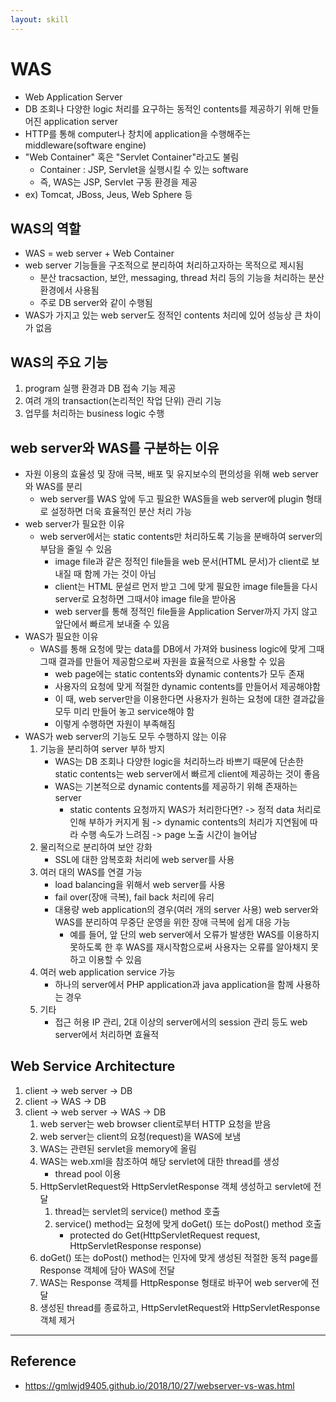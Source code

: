 ```yaml
---
layout: skill
---
```


# WAS

- Web Application Server
- DB 조회나 다양한 logic 처리를 요구하는 동적인 contents를 제공하기 위해 만들어진 application server
- HTTP를 통해 computer나 창치에 application을 수행해주는 middleware(software engine)
- "Web Container" 혹은 "Servlet Container"라고도 불림
    - Container : JSP, Servlet을 실행시킬 수 있는 software
    - 즉, WAS는 JSP, Servlet 구동 환경을 제공
- ex) Tomcat, JBoss, Jeus, Web Sphere 등

## WAS의 역할

- WAS = web server + Web Container
- web server 기능들을 구조적으로 분리하여 처리하고자하는 목적으로 제시됨
    - 분산 tracsaction, 보안, messaging, thread 처리 등의 기능을 처리하는 분산 환경에서 사용됨
    - 주로 DB server와 같이 수행됨
- WAS가 가지고 있는 web server도 정적인 contents 처리에 있어 성능상 큰 차이가 없음

## WAS의 주요 기능

1. program 실행 환경과 DB 접속 기능 제공
2. 여려 개의 transaction(논리적인 작업 단위) 관리 기능
3. 업무를 처리하는 business logic 수행

## web server와 WAS를 구분하는 이유

- 자원 이용의 효율성 및 장애 극복, 배포 및 유지보수의 편의성을 위해 web server와 WAS를 분리
    - web server를 WAS 앞에 두고 필요한 WAS들을 web server에 plugin 형태로 설정하면 더욱 효율적인 분산 처리 가능
- web server가 필요한 이유
    - web server에서는 static contents만 처리하도록 기능을 분배하여 server의 부담을 줄일 수 있음
        - image file과 같은 정적인 file들을 web 문서(HTML 문서)가 client로 보내질 때 함께 가는 것이 아님
        - client는 HTML 문설르 먼저 받고 그에 맞게 필요한 image file들을 다시 server로 요청하면 그때서야 image file을 받아옴
        - web server를 통해 정적인 file들을 Application Server까지 가지 않고 앞단에서 빠르게 보내줄 수 있음
- WAS가 필요한 이유
    - WAS를 통해 요청에 맞는 data를 DB에서 가져와 business logic에 맞게 그때그때 결과를 만들어 제공함으로써 자원을 효율적으로 사용할 수 있음
        - web page에는 static contents와 dynamic contents가 모두 존재
        - 사용자의 요청에 맞게 적절한 dynamic contents를 만들어서 제공해야함
        - 이 때, web server만을 이용한다면 사용자가 원하는 요청에 대한 결과값을 모두 미리 만들어 놓고 service해야 함
        - 이렇게 수행하면 자원이 부족해짐
- WAS가 web server의 기능도 모두 수행하지 않는 이유
    1. 기능을 분리하여 server 부하 방지
        - WAS는 DB 조회나 다양한 logic을 처리하느라 바쁘기 때문에 단손한 static contents는 web server에서 빠르게 client에 제공하는 것이 좋음
        - WAS는 기본적으로 dynamic contents를 제공하기 위해 존재하는 server
            - static contents 요청까지 WAS가 처리한다면? -> 정적 data 처리로 인해 부하가 커지게 됨 -> dynamic contents의 처리가 지연됨에 따라 수행 속도가 느려짐 -> page 노출 시간이 늘어남
    2. 물리적으로 분리하여 보안 강화
        - SSL에 대한 암복호화 처리에 web server를 사용
    3. 여러 대의 WAS를 연결 가능
        - load balancing을 위해서 web server를 사용
        - fail over(장애 극복), fail back 처리에 유리
        - 대용량 web application의 경우(여러 개의 server 사용) web server와 WAS를 분리하여 무중단 운영을 위한 장애 극복에 쉽게 대응 가능
            - 예를 들어, 앞 단의 web server에서 오류가 발생한 WAS를 이용하지 못하도록 한 후 WAS를 재시작함으로써 사용자는 오류를 알아채지 못하고 이용할 수 있음
    4. 여러 web application service 가능
        - 하나의 server에서 PHP application과 java application을 함께 사용하는 경우
    5. 기타
        - 접근 허용 IP 관리, 2대 이상의 server에서의 session 관리 등도 web server에서 처리하면 효율적

## Web Service Architecture

1. client -> web server -> DB
2. client -> WAS -> DB
3. client -> web server -> WAS -> DB
    1. web server는 web browser client로부터 HTTP 요청을 받음
    2. web server는 client의 요청(request)을 WAS에 보냄
    3. WAS는 관련된 servlet을 memory에 올림
    4. WAS는 web.xml을 참조하여 해당 servlet에 대한 thread를 생성
        - thread pool 이용
    5. HttpServletRequest와 HttpServletResponse 객체 생성하고 servlet에 전달
        1. thread는 servlet의 service() method 호출
        2. service() method는 요청에 맞게 doGet() 또는 doPost() method 호출
            - protected do Get(HttpServletRequest request, HttpServletResponse response)
    6. doGet() 또는 doPost() method는 인자에 맞게 생성된 적절한 동적 page를 Response 객체에 담아 WAS에 전달
    7. WAS는 Response 객체를 HttpResponse 형태로 바꾸어 web server에 전달
    8. 생성된 thread를 종료하고, HttpServletRequest와 HttpServletResponse 객체 제거

---

## Reference

- https://gmlwjd9405.github.io/2018/10/27/webserver-vs-was.html
